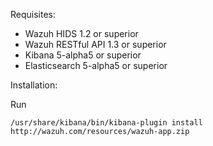 Requisites:
- Wazuh HIDS 1.2 or superior
- Wazuh RESTful API 1.3 or superior
- Kibana 5-alpha5 or superior
- Elasticsearch 5-alpha5 or superior

Installation:

Run

```/usr/share/kibana/bin/kibana-plugin install  http://wazuh.com/resources/wazuh-app.zip ```
